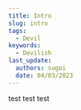 ```yaml
---
title: Intro
slug: intro
tags:
  - Devil
keywords:
  - Devilish
last_update:
  authors: sugoi
  date: 04/03/2023
---
```

t﻿est test test